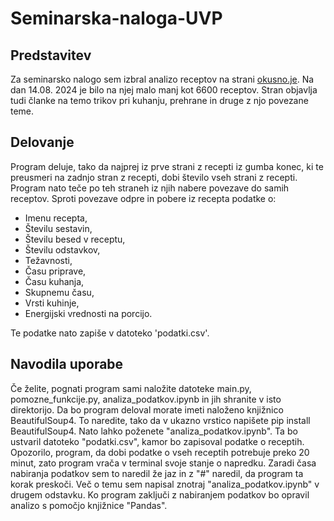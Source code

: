 ﻿# Seminarska-naloga-UVP
## Predstavitev
Za seminarsko nalogo sem izbral analizo receptov na strani [okusno.je](https://okusno.je/). Na dan 14.08. 2024 je bilo na njej malo manj kot 6600 receptov. 
Stran objavlja tudi članke na temo trikov pri kuhanju, prehrane in  druge z njo povezane teme.

## Delovanje
Program deluje, tako da najprej iz prve strani z recepti iz gumba konec, ki te preusmeri na zadnjo stran z recepti, dobi število vseh strani z recepti. Program nato teče po teh straneh iz njih nabere povezave do samih receptov. Sproti povezave odpre in pobere iz recepta podatke o:
* Imenu recepta,
* Številu sestavin,
* Številu besed v receptu,
* Številu odstavkov,
* Težavnosti,
* Času priprave,
* Času kuhanja,
* Skupnemu času,
* Vrsti kuhinje,
* Energijski vrednosti na porcijo.
  
Te podatke nato zapiše v datoteko 'podatki.csv'.

## Navodila uporabe 
Če želite, pognati program sami naložite datoteke main.py, pomozne_funkcije.py, analiza_podatkov.ipynb in jih shranite v isto direktorijo. Da bo program deloval morate imeti naloženo knjižnico BeautifulSoup4. To naredite, tako da v ukazno vrstico napišete pip install BeautifulSoup4. Nato lahko poženete "analiza_podatkov.ipynb". Ta bo ustvaril datoteko "podatki.csv", kamor bo zapisoval podatke o receptih. Opozorilo, program, da dobi podatke o vseh receptih potrebuje preko 20 minut, zato program vrača v terminal svoje stanje o napredku. Zaradi časa nabiranja podatkov sem to naredil že jaz in z "#" naredil, da program ta korak preskoči. Več o temu sem napisal znotraj "analiza_podatkov.ipynb" v drugem odstavku. Ko program zaključi z nabiranjem podatkov bo opravil analizo s pomočjo knjižnice "Pandas".

 
